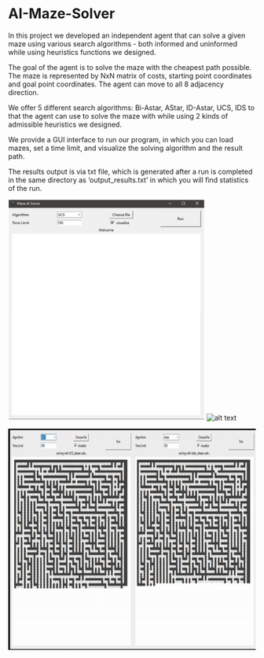 # AI-Maze-Solver

In this project we developed an independent agent that can solve a given maze using various search algorithms - both informed and uninformed while using heuristics functions we designed.

The goal of the agent is to solve the maze with the cheapest path possible. The maze is represented by NxN matrix of costs, starting point coordinates and goal point coordinates. The agent can move to all 8 adjacency direction.

We offer 5 different search algorithms: Bi-Astar, AStar, ID-Astar, UCS, IDS to that the agent can use to solve the maze with while using 2 kinds of admissible heuristics we designed.

We provide a GUI interface to run our program, in which you can load mazes, set a time limit, and visualize the solving algorithm and the result path.

The results output is via txt file, which is generated after a run is completed in the same directory as ‘output_results.txt’ in which you will find statistics of the run.


<p float="center">
 <img src="https://raw.githubusercontent.com/Noy-Bo/AI-Maze-Solver/main/readme/GUI.png" alt="alt text" width="400" height="450">
 <img src="https://github.com/Noy-Bo/AI-Maze-Solver/blob/main/readme/BIASTAR.gif" alt="alt text" width="400" height="450">
</p>

<p float="center">
 <img src="https://github.com/Noy-Bo/AI-Maze-Solver/blob/main/readme/UCS%20VS%20ASTAR.gif" alt="alt text" width="800" height="450">
</p>
